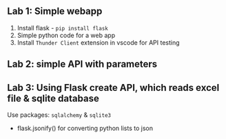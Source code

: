 
## Lab 1: Simple webapp
1. Install flask - `pip install flask`
2. Simple python code for a web app
3. Install `Thunder Client` extension in vscode for API testing

## Lab 2: simple API with parameters 

## Lab 3: Using Flask create API, which reads excel file & sqlite database
Use packages: `sqlalchemy` & `sqlite3`
- flask.jsonify() for converting python lists to json

